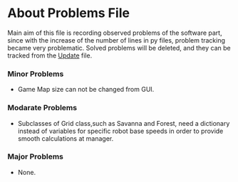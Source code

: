# About Problems File

Main aim of this file is recording observed problems of the software part,
since with the increase of the number of lines in py files, problem tracking became very problematic. Solved problems will be deleted, and 
they can be tracked from the [Update](https://cyberbotics.com/doc/guide/index) file.

### Minor Problems

- Game Map size can not be changed from GUI.

### Modarate Problems

- Subclasses of Grid class,such as Savanna and Forest, need a dictionary instead of variables for specific robot base speeds in order to
provide smooth calculations at manager.

### Major Problems

- None.
